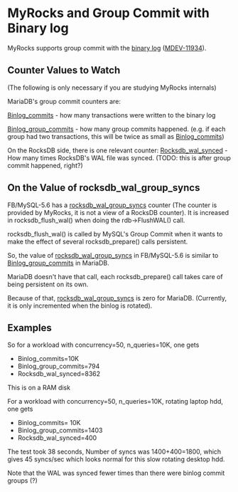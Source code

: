 # MyRocks and Group Commit with Binary log

MyRocks supports group commit with the [binary log](/mariadb-administration/server-monitoring-logs/binary-log)  ([MDEV-11934](https://jira.mariadb.org/browse/MDEV-11934)).

## Counter Values to Watch

(The following is only necessary if you are studying MyRocks internals)

MariaDB's group commit counters are:

[Binlog_commits](/kb/en/replication-and-binary-log-status-variables/#binlog_commits)  - how many transactions were written to the binary log

[Binlog_group_commits](/kb/en/replication-and-binary-log-status-variables/#binlog_group_commits) - how many group commits happened.  (e.g. if each group had two transactions, this will be twice as small as [Binlog_commits](/kb/en/replication-and-binary-log-status-variables/#binlog_commits))

On the RocksDB side, there is one relevant counter:
[Rocksdb_wal_synced](/kb/en/myrocks-status-variables/#rocksdb_wal_synced) - How many times RocksDB's WAL file was synced.  (TODO: this is after group commit happened, right?)

## On the Value of rocksdb_wal_group_syncs

FB/MySQL-5.6 has a [rocksdb_wal_group_syncs](/kb/en/myrocks-status-variables/#rocksdb_wal_group_syncs) counter (The counter is provided by MyRocks, it is not a view of a RocksDB counter). It is increased in rocksdb_flush_wal() when doing the rdb-&gt;FlushWAL() call.

rocksdb_flush_wal() is called by MySQL's Group Commit when it wants to make the effect of several rocksdb_prepare() calls persistent.

So, the value of [rocksdb_wal_group_syncs](/kb/en/myrocks-status-variables/#rocksdb_wal_group_syncs) in FB/MySQL-5.6 is similar to [Binlog_group_commits](/kb/en/replication-and-binary-log-status-variables/#binlog_group_commits) in MariaDB.

MariaDB doesn't have that call, each rocksdb_prepare() call takes care of being persistent on its own.

Because of that, [rocksdb_wal_group_syncs](/kb/en/myrocks-status-variables/#rocksdb_wal_group_syncs) is zero for MariaDB. (Currently, it is only incremented when the binlog is rotated).

## Examples

So for a workload with concurrency=50, n_queries=10K, one gets

- Binlog_commits=10K
- Binlog_group_commits=794
- Rocksdb_wal_synced=8362

This is on a RAM disk

For a workload with concurrency=50, n_queries=10K, rotating laptop hdd, one gets

- Binlog_commits= 10K
- Binlog_group_commits=1403
- Rocksdb_wal_synced=400

The test took 38 seconds, Number of syncs was 1400+400=1800, which gives 45 syncs/sec which looks normal for this slow rotating desktop hdd.

Note that the WAL was synced fewer times than there were binlog commit groups (?)